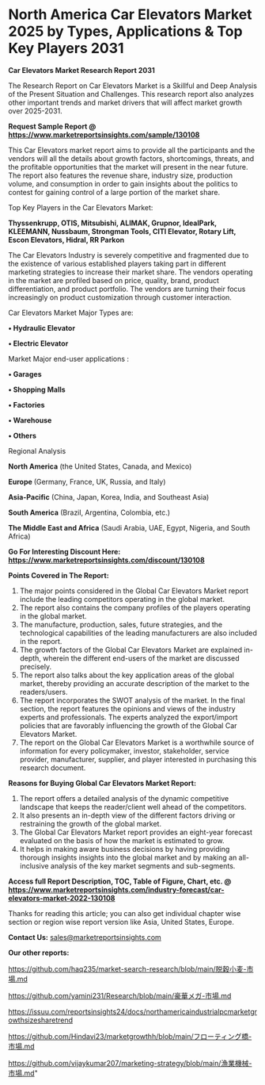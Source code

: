 # North America Car Elevators Market 2025 by Types, Applications & Top Key Players 2031

<strong>Car Elevators Market Research Report 2031</strong>

The Research Report on Car Elevators Market is a Skillful and Deep Analysis of the Present Situation and Challenges. This research report also analyzes other important trends and market drivers that will affect market growth over 2025-2031.

<strong>Request Sample Report @ <a href=https://www.marketreportsinsights.com/sample/130108>https://www.marketreportsinsights.com/sample/130108</a></strong>

This Car Elevators market report aims to provide all the participants and the vendors will all the details about growth factors, shortcomings, threats, and the profitable opportunities that the market will present in the near future. The report also features the revenue share, industry size, production volume, and consumption in order to gain insights about the politics to contest for gaining control of a large portion of the market share.

Top Key Players in the Car Elevators Market:

<strong>Thyssenkrupp, OTIS, Mitsubishi, ALIMAK, Grupnor, IdealPark, KLEEMANN, Nussbaum, Strongman Tools, CITI Elevator, Rotary Lift, Escon Elevators, Hidral, RR Parkon</strong>

The Car Elevators Industry is severely competitive and fragmented due to the existence of various established players taking part in different marketing strategies to increase their market share. The vendors operating in the market are profiled based on price, quality, brand, product differentiation, and product portfolio. The vendors are turning their focus increasingly on product customization through customer interaction.

Car Elevators Market Major Types are:

<strong>• Hydraulic Elevator

• Electric Elevator</strong>

Market Major end-user applications :

<strong>• Garages

• Shopping Malls

• Factories

• Warehouse

• Others</strong>

Regional Analysis

</u><strong><b>North America</b></strong> (the United States, Canada, and Mexico)

<strong><b>Europe </b></strong>(Germany, France, UK, Russia, and Italy)

<strong><b>Asia-Pacific</b></strong> (China, Japan, Korea, India, and Southeast Asia)

<strong><b>South America</b></strong> (Brazil, Argentina, Colombia, etc.)

<strong><b>The Middle East and Africa</b></strong> (Saudi Arabia, UAE, Egypt, Nigeria, and South Africa)

<strong>Go For Interesting Discount Here: <a href=https://www.marketreportsinsights.com/discount/130108>https://www.marketreportsinsights.com/discount/130108</a></strong>

<strong>Points Covered in The Report:</strong>
<ol>
  <li>The major points considered in the Global Car Elevators Market report include the leading competitors operating in the global market.</li>
  <li>The report also contains the company profiles of the players operating in the global market.</li>
  <li>The manufacture, production, sales, future strategies, and the technological capabilities of the leading manufacturers are also included in the report.</li>
  <li>The growth factors of the Global Car Elevators Market are explained in-depth, wherein the different end-users of the market are discussed precisely.</li>
  <li>The report also talks about the key application areas of the global market, thereby providing an accurate description of the market to the readers/users.</li>
  <li>The report incorporates the SWOT analysis of the market. In the final section, the report features the opinions and views of the industry experts and professionals. The experts analyzed the export/import policies that are favorably influencing the growth of the Global Car Elevators Market.</li>
  <li>The report on the Global Car Elevators Market is a worthwhile source of information for every policymaker, investor, stakeholder, service provider, manufacturer, supplier, and player interested in purchasing this research document.</li>
</ol>
<strong>Reasons for Buying Global Car Elevators Market Report:</strong>

<ol>
  <li>The report offers a detailed analysis of the dynamic competitive landscape that keeps the reader/client well ahead of the competitors.</li>
  <li>It also presents an in-depth view of the different factors driving or restraining the growth of the global market.</li>
  <li>The Global Car Elevators Market report provides an eight-year forecast evaluated on the basis of how the market is estimated to grow.</li>
  <li>It helps in making aware business decisions by having providing thorough insights insights into the global market and by making an all-inclusive analysis of the key market segments and sub-segments.</li>
</ol>
<strong>Access full Report Description, TOC, Table of Figure, Chart, etc. @ <a href=https://www.marketreportsinsights.com/industry-forecast/car-elevators-market-2022-130108>https://www.marketreportsinsights.com/industry-forecast/car-elevators-market-2022-130108</a></strong>


Thanks for reading this article; you can also get individual chapter wise section or region wise report version like Asia, United States, Europe.

<strong>Contact Us:</strong>
sales@marketreportsinsights.com

<strong>Our other reports:</strong>

<a href=https://github.com/haq235/market-search-research/blob/main/脱穀小麦-市場.md>https://github.com/haq235/market-search-research/blob/main/脱穀小麦-市場.md</a>

<a href=https://github.com/yamini231/Research/blob/main/豪華メガ-市場.md>https://github.com/yamini231/Research/blob/main/豪華メガ-市場.md</a>

<a href=https://issuu.com/reportsinsights24/docs/northamericaindustrialpcmarketgrowthsizesharetrend>https://issuu.com/reportsinsights24/docs/northamericaindustrialpcmarketgrowthsizesharetrend</a>

<a href=https://github.com/Hindavi23/marketgrowthh/blob/main/フローティング橋-市場.md>https://github.com/Hindavi23/marketgrowthh/blob/main/フローティング橋-市場.md</a>

<a href=https://github.com/vijaykumar207/marketing-strategy/blob/main/漁業機械-市場.md>https://github.com/vijaykumar207/marketing-strategy/blob/main/漁業機械-市場.md</a>"
